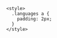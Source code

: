 <!DOCTYPE html>
<html lang="en">
  <head>
    <meta charset="UTF-8" />
    <meta name="viewport" content="width=device-width, initial-scale=1.0" />
    <title>SaravananwebXpert</title>
    <script src="https://cdn.tailwindcss.com"></script>
    <script src="https://unpkg.com/react/umd/react.production.min.js"></script>
    <script src="https://unpkg.com/react-dom/umd/react-dom.production.min.js"></script>
    <script src="https://unpkg.com/babel-standalone@6.15.0/babel.min.js"></script>

    <style>
      .languages a {
        padding: 2px;
      }
    </style>
  </head>
  <body>
    <div id="root"></div>
    <script type="text/babel">
      const App = () => {
        return (
          <div className="bg-gray-100 p-5">
            <div className="max-w-2xl mx-auto p-5 bg-white rounded-lg shadow-md">
              <h1 className="text-center text-2xl text-gray-800">
                Hi 👋, I'm Saravanan
              </h1>
              <h3 className="text-center text-xl text-gray-700">
                A passionate React Developer from Chennai
              </h3>
              <div className="text-left mb-5">
                <img
                  src="https://komarev.com/ghpvc/?username=saravananwebxpert&label=Profile%20views&color=0e75b6&style=flat"
                  alt="Profile views"
                />
                <p>
                  - 🔭 I’m currently working in{" "}
                  <a
                    href="https://www.solverminds.com/"
                    className="text-blue-500 underline"
                  >
                    Solverminds
                  </a>{" "}
                  on React Project
                </p>
                <p>
                  - 🌱 I’m currently Upskilling{" "}
                  <strong>Full Stack Development & System Design</strong> in{" "}
                  <a
                    href="https://www.scaler.com/"
                    className="text-blue-500 underline"
                  >
                    Scaler
                  </a>
                </p>
                <p>
                  - 💬 Ask me about <strong>React.js, Node.js, Redux</strong>
                </p>
                <p>
                  - ⚡ Fun fact:{" "}
                  <strong>I am a very silent and funny person!</strong>
                </p>
              </div>

              <h3 className="text-center text-lg mt-5">Connect with me:</h3>
              <p className="text-center">
                <a
                  href="https://www.linkedin.com/in/saravanan896"
                  target="_blank"
                  rel="noopener noreferrer"
                >
                  <img
                    src="https://img.shields.io/badge/LinkedIn-0e75b6?style=for-the-badge&logo=linkedin&logoColor=white"
                    alt="LinkedIn"
                  />
                </a>
              </p>

              <h3 className="mt-5">🛠️ Known Languages and Tools:</h3>
              <div className="border border-black flex flex-wrap">
                <div className="border border-black w-full p-3">
                  <h4 className="flex justify-center items-center underline">
                    Frontend
                  </h4>
                  <div className="flex languages flex-wrap justify-center">
                    <a
                      href="https://www.w3.org/html/"
                      target="_blank"
                      rel="noreferrer"
                    >
                      <img
                        src="https://img.shields.io/badge/-HTML5-E34F26?style=flat-square&logo=html5&logoColor=white"
                        alt="HTML5"
                      />
                    </a>
                    <a
                      href="https://www.w3schools.com/css/"
                      target="_blank"
                      rel="noreferrer"
                    >
                      <img
                        src="https://img.shields.io/badge/-CSS3-1572B6?style=flat-square&logo=css3&logoColor=white"
                        alt="CSS3"
                      />
                    </a>
                    <a
                      href="https://getbootstrap.com"
                      target="_blank"
                      rel="noreferrer"
                    >
                      <img
                        src="https://img.shields.io/badge/-Bootstrap-563D7C?style=flat-square&logo=bootstrap&logoColor=white"
                        alt="Bootstrap"
                      />
                    </a>
                    <a
                      href="https://sass-lang.com"
                      target="_blank"
                      rel="noreferrer"
                    >
                      <img
                        src="https://img.shields.io/badge/-Sass-CC6699?style=flat-square&logo=sass&logoColor=white"
                        alt="Sass"
                      />
                    </a>
                    <a
                      href="https://developer.mozilla.org/en-US/docs/Web/JavaScript"
                      target="_blank"
                      rel="noreferrer"
                    >
                      <img
                        src="https://img.shields.io/badge/-JavaScript-F7DF1E?style=flat-square&logo=javascript&logoColor=black"
                        alt="JavaScript"
                      />
                    </a>
                    <a
                      href="https://www.typescriptlang.org/"
                      target="_blank"
                      rel="noreferrer"
                    >
                      <img
                        src="https://img.shields.io/badge/-TypeScript-007ACC?style=flat-square&logo=typescript&logoColor=white"
                        alt="TypeScript"
                      />
                    </a>
                    <a
                      href="https://reactjs.org/"
                      target="_blank"
                      rel="noreferrer"
                    >
                      <img
                        src="https://img.shields.io/badge/-React-61DAFB?style=flat-square&logo=react&logoColor=black"
                        alt="React"
                      />
                    </a>
                    <a
                      href="https://redux.js.org"
                      target="_blank"
                      rel="noreferrer"
                    >
                      <img
                        src="https://img.shields.io/badge/-Redux-764ABC?style=flat-square&logo=redux&logoColor=white"
                        alt="Redux"
                      />
                    </a>
                  </div>
                </div>

                <div className="border border-black w-full p-3">
                  <h4 className="flex justify-center items-center underline">
                    Backend
                  </h4>
                  <div className=" languages flex flex-wrap justify-center">
                    <a
                      href="https://nodejs.org"
                      target="_blank"
                      rel="noreferrer"
                    >
                      <img
                        src="https://img.shields.io/badge/-Node.js-339933?style=flat-square&logo=node.js&logoColor=white"
                        alt="Node.js"
                      />
                    </a>
                    <a
                      href="https://expressjs.com"
                      target="_blank"
                      rel="noreferrer"
                    >
                      <img
                        src="https://img.shields.io/badge/-Express-000000?style=flat-square&logo=express&logoColor=white"
                        alt="Express"
                      />
                    </a>
                    <a
                      href="https://nestjs.com/"
                      target="_blank"
                      rel="noreferrer"
                    >
                      <img
                        src="https://img.shields.io/badge/-NestJS-E0234E?style=flat-square&logo=nestjs&logoColor=white"
                        alt="NestJS"
                      />
                    </a>
                    <a href="https://redis.io" target="_blank" rel="noreferrer">
                      <img
                        src="https://img.shields.io/badge/-Redis-DC382D?style=flat-square&logo=redis&logoColor=white"
                        alt="Redis"
                      />
                    </a>
                    <a
                      href="https://www.java.com"
                      target="_blank"
                      rel="noreferrer"
                    >
                      <img
                        src="https://img.shields.io/badge/-Java-007396?style=flat-square&logo=java&logoColor=white"
                        alt="Java"
                      />
                    </a>
                    <a
                      href="https://www.mongodb.com/"
                      target="_blank"
                      rel="noreferrer"
                    >
                      <img
                        src="https://img.shields.io/badge/-MongoDB-47A248?style=flat-square&logo=mongodb&logoColor=white"
                        alt="MongoDB"
                      />
                    </a>
                    <a
                      href="https://www.postgresql.org"
                      target="_blank"
                      rel="noreferrer"
                    >
                      <img
                        src="https://img.shields.io/badge/-PostgreSQL-4169E1?style=flat-square&logo=postgresql&logoColor=white"
                        alt="PostgreSQL"
                      />
                    </a>
                    <a
                      href="https://www.python.org"
                      target="_blank"
                      rel="noreferrer"
                    >
                      <img
                        src="https://img.shields.io/badge/-Python-3776AB?style=flat-square&logo=python&logoColor=white"
                        alt="Python"
                      />
                    </a>
                  </div>
                </div>
              </div>

              <hr className="my-5" />
              <div class="flex items-center justify-center pb-4">
                <img
                  src="https://github-readme-stats.vercel.app/api/top-langs?username=saravananwebxpert&show_icons=true&locale=en&layout=compact"
                  alt="Top languages"
                  className="w-[50%]  h-auto"
                />
              </div>

              <div class=" flex items-center">
                <img
                  src="https://github-readme-stats.vercel.app/api?username=saravananwebxpert&show_icons=true&locale=en"
                  alt="GitHub stats"
                  className="w-[300px] h-auto p-2"
                />
                <img
                  src="https://github-readme-streak-stats.herokuapp.com/?user=saravananwebxpert&"
                  alt="GitHub streak"
                  className="w-[300px] h-auto"
                />
              </div>
            </div>
          </div>
        );
      };

      ReactDOM.render(<App />, document.getElementById("root"));
    </script>
  </body>
</html>
